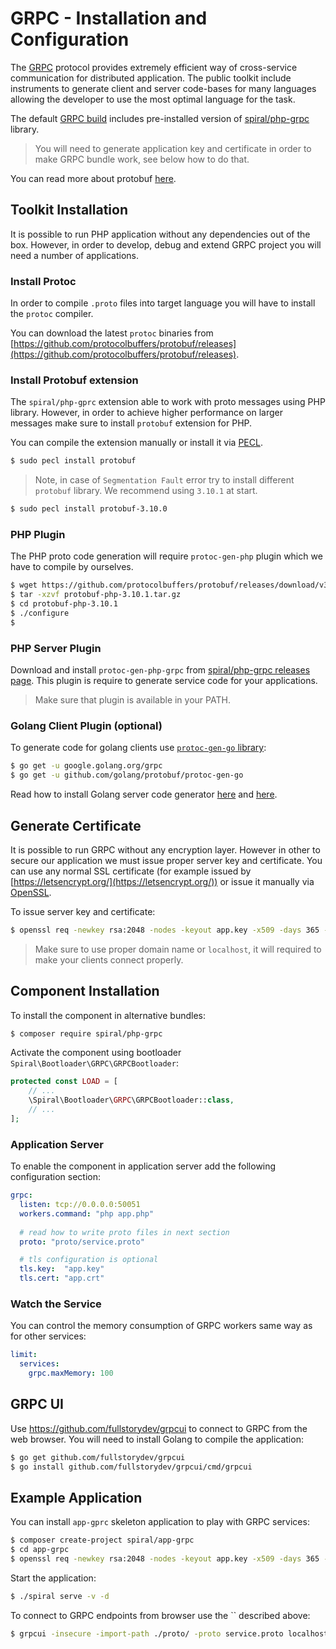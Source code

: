# GRPC - Installation and Configuration
The [GRPC](https://grpc.io/) protocol provides extremely efficient way of cross-service communication for distributed 
application. The public toolkit include instruments to generate client and server code-bases for many languages
allowing the developer to use the most optimal language for the task.

The default [GRPC build](https://github.com/spiral/app-grpc) includes pre-installed version of [spiral/php-grpc](https://github.com/spiral/php-grpc) 
library.

> You will need to generate application key and certificate in order to make GRPC bundle work, see below how to do that.

You can read more about protobuf [here](https://developers.google.com/protocol-buffers/docs/overview).

## Toolkit Installation
It is possible to run PHP application without any dependencies out of the box. However, in order to develop, debug
and extend GRPC project you will need a number of applications. 

### Install Protoc
In order to compile `.proto` files into target language you will have to install the `protoc` compiler.

You can download the latest `protoc` binaries from [https://github.com/protocolbuffers/protobuf/releases](https://github.com/protocolbuffers/protobuf/releases).

### Install Protobuf extension
The `spiral/php-gprc` extension able to work with proto messages using PHP library. However, in order to achieve higher
performance on larger messages make sure to install `protobuf` extension for PHP.

You can compile the extension manually or install it via [PECL](https://pecl.php.net/package/protobuf).

```bash
$ sudo pecl install protobuf
```

> Note, in case of `Segmentation Fault` error try to install different `protobuf` library. We recommend using `3.10.1` 
> at start. 

```bash
$ sudo pecl install protobuf-3.10.0
```

### PHP Plugin
The PHP proto code generation will require `protoc-gen-php` plugin which we have to compile by ourselves.

```bash
$ wget https://github.com/protocolbuffers/protobuf/releases/download/v3.10.1/protobuf-php-3.10.1.tar.gz
$ tar -xzvf protobuf-php-3.10.1.tar.gz
$ cd protobuf-php-3.10.1
$ ./configure
$ 
```

### PHP Server Plugin 
Download and install `protoc-gen-php-grpc` from [spiral/php-grpc releases page](https://github.com/spiral/php-grpc/releases). 
This plugin is require to generate service code for your applications.

> Make sure that plugin is available in your PATH.

### Golang Client Plugin (optional)
To generate code for golang clients use [`protoc-gen-go` library](https://github.com/golang/protobuf):

```bash
$ go get -u google.golang.org/grpc
$ go get -u github.com/golang/protobuf/protoc-gen-go
```

Read how to install Golang server code generator [here](https://github.com/grpc/grpc-go) and [here](https://www.grpc.io/docs/quickstart/go/).

## Generate Certificate
It is possible to run GRPC without any encryption layer. However in other to secure our application we must issue proper
server key and certificate. You can use any normal SSL certificate (for example issued by [https://letsencrypt.org/](https://letsencrypt.org/)) or
issue it manually via [OpenSSL](https://www.openssl.org/).

To issue server key and certificate:

```bash
$ openssl req -newkey rsa:2048 -nodes -keyout app.key -x509 -days 365 -out app.crt
```

> Make sure to use proper domain name or `localhost`, it will required to make your clients connect properly.

## Component Installation
To install the component in alternative bundles: 

```bash
$ composer require spiral/php-grpc
```

Activate the component using bootloader `Spiral\Bootloader\GRPC\GRPCBootloader`:

```php
protected const LOAD = [
    // ...
    \Spiral\Bootloader\GRPC\GRPCBootloader::class,
    // ...
];
```

### Application Server
To enable the component in application server add the following configuration section:

```yaml
grpc:
  listen: tcp://0.0.0.0:50051
  workers.command: "php app.php" 
    
  # read how to write proto files in next section
  proto: "proto/service.proto"

  # tls configuration is optional
  tls.key:  "app.key"
  tls.cert: "app.crt"
```

### Watch the Service
You can control the memory consumption of GRPC workers same way as for other services:

```yaml
limit:
  services:
    grpc.maxMemory: 100
```

## GRPC UI
Use https://github.com/fullstorydev/grpcui to connect to GRPC from the web browser. You will need to install Golang
to compile the application:

```bash
$ go get github.com/fullstorydev/grpcui
$ go install github.com/fullstorydev/grpcui/cmd/grpcui
```

## Example Application
You can install `app-gprc` skeleton application to play with GRPC services:

```bash
$ composer create-project spiral/app-grpc
$ cd app-grpc
$ openssl req -newkey rsa:2048 -nodes -keyout app.key -x509 -days 365 -out app.crt
```

Start the application:

```bash
$ ./spiral serve -v -d
```

To connect to GRPC endpoints from browser use the `` described above:

```bash
$ grpcui -insecure -import-path ./proto/ -proto service.proto localhost:50051
```
